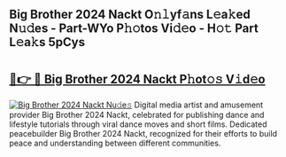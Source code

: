 ## Big Brother 2024 Nackt O𝚗𝚕yf𝚊ns L𝚎a𝚔ed N𝚞𝚍es - Part-WYo P𝚑𝚘tos Vi𝚍𝚎o - H𝚘𝚝 Part L𝚎a𝚔s 5pCys

# <h2><a href="http://kf3z1tz.oniu.top/?m=Big+Brother+2024+Nackt">🔗👉 🔴 Big Brother 2024 Nackt P𝚑ot𝚘𝚜 V𝚒d𝚎o</a></h2>

[![Big Brother 2024 Nackt Nu𝚍e𝚜](https://i.imgur.com/0qMVB7G.gif)](http://kf3z1tz.oniu.top/?m=Big+Brother+2024+Nackt)
Digital media artist and amusement provider Big Brother 2024 Nackt, celebrated for publishing dance and lifestyle tutorials through viral dance moves and short films. Dedicated peacebuilder Big Brother 2024 Nackt, recognized for their efforts to build peace and understanding between different communities.  
